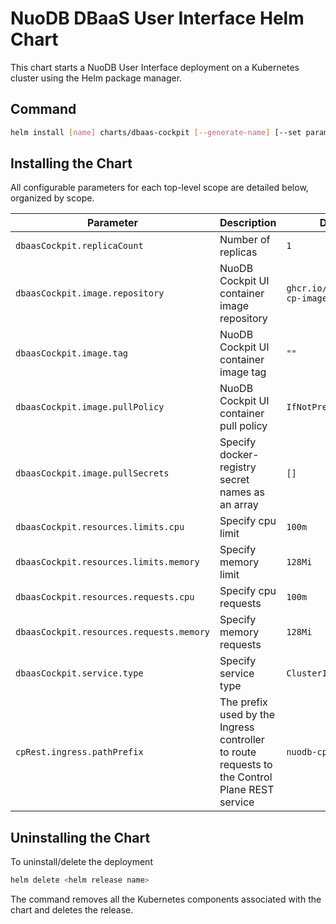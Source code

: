 # NuoDB DBaaS User Interface Helm Chart

This chart starts a NuoDB User Interface deployment on a Kubernetes cluster using the Helm package manager.

## Command

```bash
helm install [name] charts/dbaas-cockpit [--generate-name] [--set parameter] [--values myvalues.yaml]
```

## Installing the Chart

All configurable parameters for each top-level scope are detailed below, organized by scope.

| Parameter | Description | Default |
| ----- | ----------- | ------ |
| `dbaasCockpit.replicaCount` | Number of replicas | `1` |
| `dbaasCockpit.image.repository` | NuoDB Cockpit UI container image repository |`ghcr.io/nuodb/nuodb-cp-images`|
| `dbaasCockpit.image.tag` | NuoDB Cockpit UI container image tag | `""` |
| `dbaasCockpit.image.pullPolicy` | NuoDB Cockpit UI container pull policy |`IfNotPresent`|
| `dbaasCockpit.image.pullSecrets` | Specify docker-registry secret names as an array | `[]` |
| `dbaasCockpit.resources.limits.cpu` | Specify cpu limit | `100m` |
| `dbaasCockpit.resources.limits.memory` | Specify memory limit | `128Mi` |
| `dbaasCockpit.resources.requests.cpu` | Specify cpu requests | `100m` |
| `dbaasCockpit.resources.requests.memory` | Specify memory requests | `128Mi` |
| `dbaasCockpit.service.type` | Specify service type | `ClusterIP` |
| `cpRest.ingress.pathPrefix` | The prefix used by the Ingress controller to route requests to the Control Plane REST service | `nuodb-cp` |

## Uninstalling the Chart

To uninstall/delete the deployment

```bash
helm delete <helm release name>
```

The command removes all the Kubernetes components associated with the chart and deletes the release.
